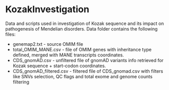 # KozakInvestigation
Data and scripts used in investigation of Kozak sequence and its impact on pathogenesis of Mendelian disorders. 
Data folder contains the following files:
* genemap2.txt - source OMIM file
* total_OMIM_MANE.csv - file of OMIM genes with inheritance type defined, merged with MANE transcripts coordinates.
* CDS_gnomAD.csv - unfiltered file of gnomAD variants info retrieved for Kozak sequence + start-codon coordinates.
* CDS_gnomAD_filtered.csv - filtered file of CDS_gnomad.csv with filters like SNVs selection, QC flags and total exome and genome counts filtering
